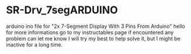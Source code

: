# SR-Drv_7segARDUINO
arduino ino file for "2x 7-Segment Display With 3 Pins From Arduino"
hello 
for more informations go to my instructables page 
if encountered any problem can let me know
I will try my best to help solve it, but I might be inactive for a long time.
